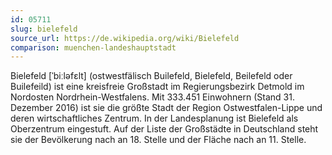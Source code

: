 ```yaml
---
id: 05711
slug: bielefeld
source_url: https://de.wikipedia.org/wiki/Bielefeld
comparison: muenchen-landeshauptstadt
---
```


Bielefeld [ˈbiːləfɛlt] (ostwestfälisch Builefeld, Bielefeld, Beilefeld oder Builefeild) ist eine kreisfreie Großstadt im Regierungsbezirk Detmold im Nordosten Nordrhein-Westfalens. Mit 333.451 Einwohnern (Stand 31. Dezember 2016) ist sie die größte Stadt der Region Ostwestfalen-Lippe und deren wirtschaftliches Zentrum. In der Landesplanung ist Bielefeld als Oberzentrum eingestuft. Auf der Liste der Großstädte in Deutschland steht sie der Bevölkerung nach an 18. Stelle und der Fläche nach an 11. Stelle.
